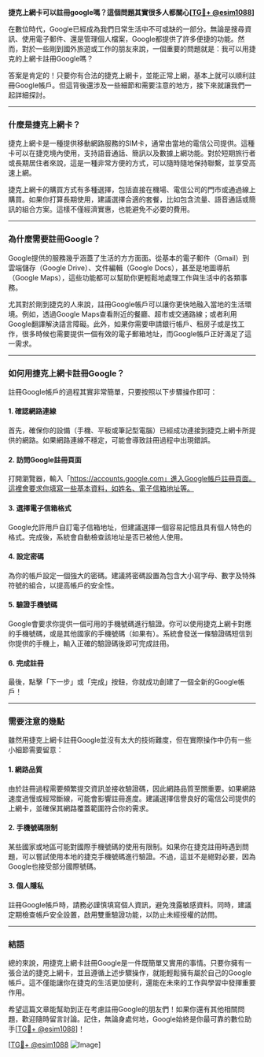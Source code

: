 **捷克上網卡可以註冊google嗎？這個問題其實很多人都關心[[TG💪+ @esim1088](https://t.me/s/esim1088)]**

在數位時代，Google已經成為我們日常生活中不可或缺的一部分。無論是搜尋資訊、使用電子郵件、還是管理個人檔案，Google都提供了許多便捷的功能。然而，對於一些剛到國外旅遊或工作的朋友來說，一個重要的問題就是：我可以用捷克的上網卡註冊Google嗎？

答案是肯定的！只要你有合法的捷克上網卡，並能正常上網，基本上就可以順利註冊Google帳戶。但這背後還涉及一些細節和需要注意的地方，接下來就讓我們一起詳細探討。

---

### **什麼是捷克上網卡？**

捷克上網卡是一種提供移動網路服務的SIM卡，通常由當地的電信公司提供。這種卡可以在捷克境內使用，支持語音通話、簡訊以及數據上網功能。對於短期旅行者或長期居住者來說，這是一種非常方便的方式，可以隨時隨地保持聯繫，並享受高速上網。

捷克上網卡的購買方式有多種選擇，包括直接在機場、電信公司的門市或通過線上購買。如果你打算長期使用，建議選擇合適的套餐，比如包含流量、語音通話或簡訊的組合方案。這樣不僅經濟實惠，也能避免不必要的費用。

---

### **為什麼需要註冊Google？**

Google提供的服務幾乎涵蓋了生活的方方面面。從基本的電子郵件（Gmail）到雲端儲存（Google Drive）、文件編輯（Google Docs），甚至是地圖導航（Google Maps），這些功能都可以幫助你更輕鬆地處理工作與生活中的各類事務。

尤其對於剛到捷克的人來說，註冊Google帳戶可以讓你更快地融入當地的生活環境。例如，透過Google Maps查看附近的餐廳、超市或交通路線；或者利用Google翻譯解決語言障礙。此外，如果你需要申請銀行帳戶、租房子或是找工作，很多時候也需要提供一個有效的電子郵箱地址，而Google帳戶正好滿足了這一需求。

---

### **如何用捷克上網卡註冊Google？**

註冊Google帳戶的過程其實非常簡單，只要按照以下步驟操作即可：

#### **1. 確認網路連線**
首先，確保你的設備（手機、平板或筆記型電腦）已經成功連接到捷克上網卡所提供的網路。如果網路連線不穩定，可能會導致註冊過程中出現錯誤。

#### **2. 訪問Google註冊頁面**
打開瀏覽器，輸入「https://accounts.google.com」進入Google帳戶註冊頁面。這裡會要求你填寫一些基本資料，如姓名、電子信箱地址等。

#### **3. 選擇電子信箱格式**
Google允許用戶自訂電子信箱地址，但建議選擇一個容易記憶且具有個人特色的格式。完成後，系統會自動檢查該地址是否已被他人使用。

#### **4. 設定密碼**
為你的帳戶設定一個強大的密碼。建議將密碼設置為包含大小寫字母、數字及特殊符號的組合，以提高帳戶的安全性。

#### **5. 驗證手機號碼**
Google會要求你提供一個可用的手機號碼進行驗證。你可以使用捷克上網卡對應的手機號碼，或是其他國家的手機號碼（如果有）。系統會發送一條驗證碼短信到你提供的手機上，輸入正確的驗證碼後即可完成註冊。

#### **6. 完成註冊**
最後，點擊「下一步」或「完成」按鈕，你就成功創建了一個全新的Google帳戶！

---

### **需要注意的幾點**

雖然用捷克上網卡註冊Google並沒有太大的技術難度，但在實際操作中仍有一些小細節需要留意：

#### **1. 網路品質**
由於註冊過程需要頻繁提交資訊並接收驗證碼，因此網路品質至關重要。如果網路速度過慢或經常斷線，可能會影響註冊進度。建議選擇信譽良好的電信公司提供的上網卡，並確保其網路覆蓋範圍符合你的需求。

#### **2. 手機號碼限制**
某些國家或地區可能對國際手機號碼的使用有限制。如果你在捷克註冊時遇到問題，可以嘗試使用本地的捷克手機號碼進行驗證。不過，這並不是絕對必要，因為Google也接受部分國際號碼。

#### **3. 個人隱私**
註冊Google帳戶時，請務必謹慎填寫個人資訊，避免洩露敏感資料。同時，建議定期檢查帳戶安全設置，啟用雙重驗證功能，以防止未經授權的訪問。

---

### **結語**

總的來說，用捷克上網卡註冊Google是一件既簡單又實用的事情。只要你擁有一張合法的捷克上網卡，並且遵循上述步驟操作，就能輕鬆擁有屬於自己的Google帳戶。這不僅能讓你在捷克的生活更加便利，還能在未來的工作與學習中發揮重要作用。

希望這篇文章能幫助到正在考慮註冊Google的朋友們！如果你還有其他相關問題，歡迎隨時留言討論。記住，無論身處何地，Google始終是你最可靠的數位助手[[TG💪+ @esim1088](https://t.me/s/esim1088)]！

[[TG💪+ @esim1088](https://t.me/s/esim1088) ![Image](https://i.postimg.cc/4NQfJmqS/Snipaste-2025-05-13-00-14-12.png)]
